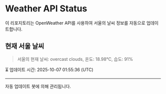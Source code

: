 
# Weather API Status

이 리포지토리는 OpenWeather API를 사용하여 서울의 날씨 정보를 자동으로 업데이트합니다.

## 현재 서울 날씨
> 서울의 현재 날씨: overcast clouds, 온도: 18.98°C, 습도: 91%

⏳ 업데이트 시간: 2025-10-07 01:55:36 (UTC)

---
자동 업데이트 봇에 의해 관리됩니다.
